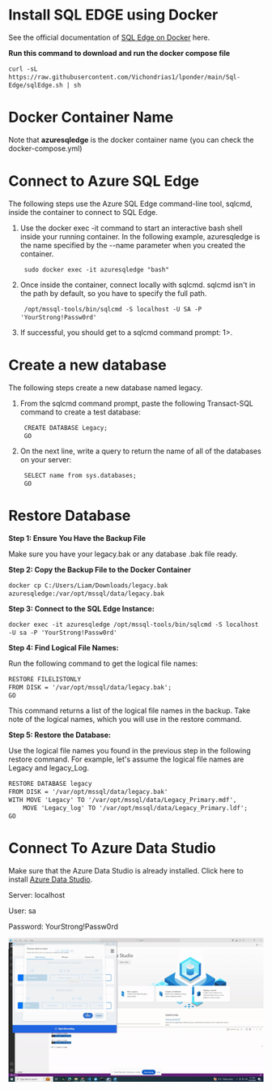 # Install SQL EDGE using Docker
See the official documentation of <a href="https://learn.microsoft.com/en-us/azure/azure-sql-edge/disconnected-deployment" target="_blank">SQL Edge on Docker</a> here.

**Run this command to download and run the docker compose file**

    curl -sL https://raw.githubusercontent.com/Vichondrias1/lponder/main/Sql-Edge/sqlEdge.sh | sh 

# Docker Container Name
Note that **azuresqledge** is the docker container name (you can check the docker-compose.yml)

# Connect to Azure SQL Edge

The following steps use the Azure SQL Edge command-line tool, sqlcmd, inside the container to connect to SQL Edge.

1. Use the docker exec -it command to start an interactive bash shell inside your running container. In the following example, azuresqledge is the name specified by the --name parameter when you created the container.

        sudo docker exec -it azuresqledge "bash"

2. Once inside the container, connect locally with sqlcmd. sqlcmd isn't in the path by default, so you have to specify the full path.

        /opt/mssql-tools/bin/sqlcmd -S localhost -U SA -P 'YourStrong!Passw0rd'

3. If successful, you should get to a sqlcmd command prompt: 1>.

# Create a new database

The following steps create a new database named legacy.

1. From the sqlcmd command prompt, paste the following Transact-SQL command to create a test database:

        CREATE DATABASE Legacy;
        GO

2. On the next line, write a query to return the name of all of the databases on your server:

        SELECT name from sys.databases;
        GO

# Restore Database

**Step 1: Ensure You Have the Backup File**

Make sure you have your legacy.bak or any database .bak file ready.

**Step 2: Copy the Backup File to the Docker Container**

    docker cp C:/Users/Liam/Downloads/legacy.bak azuresqledge:/var/opt/mssql/data/legacy.bak

**Step 3: Connect to the SQL Edge Instance:**

    docker exec -it azuresqledge /opt/mssql-tools/bin/sqlcmd -S localhost -U sa -P 'YourStrong!Passw0rd'

**Step 4: Find Logical File Names:** 

Run the following command to get the logical file names:

    RESTORE FILELISTONLY
    FROM DISK = '/var/opt/mssql/data/legacy.bak';
    GO

This command returns a list of the logical file names in the backup. Take note of the logical names, which you will use in the restore command.

**Step 5: Restore the Database:**

Use the logical file names you found in the previous step in the following restore command. For example, let's assume the logical file names are Legacy and legacy_Log.

    RESTORE DATABASE legacy
    FROM DISK = '/var/opt/mssql/data/legacy.bak'
    WITH MOVE 'Legacy' TO '/var/opt/mssql/data/Legacy_Primary.mdf',
        MOVE 'Legacy_log' TO '/var/opt/mssql/data/Legacy_Primary.ldf';
    GO

# Connect To Azure Data Studio
Make sure that the Azure Data Studio is already installed. Click here to install <a href="https://learn.microsoft.com/en-us/azure-data-studio/download-azure-data-studio?view=sql-server-ver16&tabs=win-install%2Cwin-user-install%2Credhat-install%2Cwindows-uninstall%2Credhat-uninstall" target="_blank">Azure Data Studio</a>.

Server: localhost

User: sa

Password: YourStrong!Passw0rd

![alt text](../img/azure-data-studio.gif)








